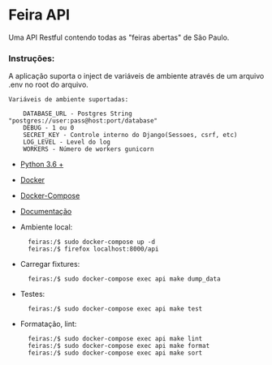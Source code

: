 # Feira API

Uma API Restful contendo todas as "feiras abertas" de São Paulo.

### Instruções:

A aplicação suporta o inject de variáveis de ambiente através de um arquivo .env no root do arquivo.

    Variáveis de ambiente suportadas:

        DATABASE_URL - Postgres String "postgres://user:pass@host:port/database"
        DEBUG - 1 ou 0
        SECRET_KEY - Controle interno do Django(Sessoes, csrf, etc)
        LOG_LEVEL - Level do log
        WORKERS - Número de workers gunicorn

- [Python 3.6 +](https://www.python.org/downloads/)
- [Docker](https://www.docker.com/get-started)
- [Docker-Compose](https://docs.docker.com/compose/)
- [Documentação](./docs/api.apib)

- Ambiente local:

        feiras:/$ sudo docker-compose up -d
        feiras:/$ firefox localhost:8000/api

- Carregar fixtures:

        feiras:/$ sudo docker-compose exec api make dump_data

- Testes:

        feiras:/$ sudo docker-compose exec api make test

- Formatação, lint:

        feiras:/$ sudo docker-compose exec api make lint
        feiras:/$ sudo docker-compose exec api make format
        feiras:/$ sudo docker-compose exec api make sort


